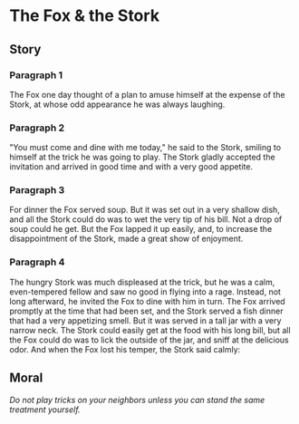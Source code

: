 
# The Fox & the Stork

## Story


### Paragraph 1

The Fox one day thought of a plan to amuse himself at the expense of the Stork, at whose odd appearance he was always laughing.



### Paragraph 2

"You must come and dine with me today," he said to the Stork, smiling to himself at the trick he was going to play. The Stork gladly accepted the invitation and arrived in good time and with a very good appetite.



### Paragraph 3

For dinner the Fox served soup. But it was set out in a very shallow dish, and all the Stork could do was to wet the very tip of his bill. Not a drop of soup could he get. But the Fox lapped it up easily, and, to increase the disappointment of the Stork, made a great show of enjoyment.



### Paragraph 4

The hungry Stork was much displeased at the trick, but he was a calm, even-tempered fellow and saw no good in flying into a rage. Instead, not long afterward, he invited the Fox to dine with him in turn. The Fox arrived promptly at the time that had been set, and the Stork served a fish dinner that had a very appetizing smell. But it was served in a tall jar with a very narrow neck. The Stork could easily get at the food with his long bill, but all the Fox could do was to lick the outside of the jar, and sniff at the delicious odor. And when the Fox lost his temper, the Stork said calmly:



## Moral

_Do not play tricks on your neighbors unless you can stand the same treatment yourself._

